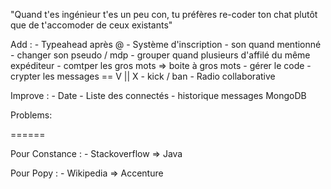 "Quand t'es ingénieur t'es un peu con, tu préfères re-coder ton chat plutôt que de t'accomoder de ceux existants"

Add :
	- Typeahead après @
	- Système d'inscription
	- son quand mentionné
	- changer son pseudo / mdp
	- grouper quand plusieurs d'affilé du même expéditeur
	- comtper les gros mots => boite à gros mots
	- gérer le code
	- crypter les messages	== V || X
	- kick / ban
	- Radio collaborative

Improve : 
	- Date
	- Liste des connectés
	- historique messages MongoDB 

Problems:

====== 

Pour Constance :
	- Stackoverflow => Java

Pour Popy : 
	- Wikipedia => Accenture
